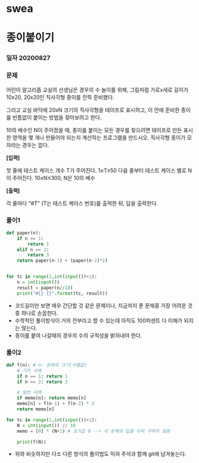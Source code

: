 # swea

# 종이붙이기

### 일자 20200827

### 문제


어린이 알고리즘 교실의 선생님은 경우의 수 놀이를 위해, 그림처럼 가로x세로 길이가 10x20, 20x20인 직사각형 종이를 잔뜩 준비했다.

그리고 교실 바닥에 20xN 크기의 직사각형을 테이프로 표시하고, 이 안에 준비한 종이를 빈틈없이 붙이는 방법을 찾아보려고 한다. 

10의 배수인 N이 주어졌을 때, 종이를 붙이는 모든 경우를 찾으려면 테이프로 만든 표시한 영역을 몇 개나 만들어야 되는지 계산하는 프로그램을 만드시오. 직사각형 종이가 모자라는 경우는 없다.

**[입력]**

첫 줄에 테스트 케이스 개수 T가 주어진다. 1≤T≤50
다음 줄부터 테스트 케이스 별로 N이 주어진다. 10≤N≤300, N은 10의 배수

**[출력]**

각 줄마다 "#T" (T는 테스트 케이스 번호)를 출력한 뒤, 답을 출력한다.

### 풀이1

```python
def paper(n):
    if n == 1:
        return 1
    elif n == 2:
        return 3
    return paper(n-1) + (paper(n-2)*2)


for tc in range(1,int(input())+1):
    n = int(input())
    result = paper(n//10)
    print("#{} {}".format(tc, result))
```

- 코드길이만 보면 매우 간단할 것 같은 문제이나, 지금까지 푼 문제중 가장 어려운 것 중 하나로 손꼽힌다.
- 수학적인 풀이방식이 거의 전부라고 할 수 있는데 아직도 100퍼센트 다 이해가 되지는 않는다.
- 종이를 붙여 나갈때의 경우의 수의 규칙성을 밝혀내야 한다.

### 풀이2

```python
def f(n): # n: 문제의 크기(식별값)
    # 기저 사례
    if n == 1: return 1
    if n == 2: return 3

    # 일반 사례
    if memo[n]: return memo[n]
    memo[n] = f(n-1) + f(n-2) * 2
    return memo[n]

for tc in range(1,int(input())+1):
    N = int(input()) // 10
    memo = [0] * (N+1) # 초기값 0 --> 이 문제의 답을 아직 구하지 않음

    print(f(N))
```

- 위와 비슷하지만 다소 다른 방식의 풀이법도 익혀 주석과 함께 git에 남겨놓는다.